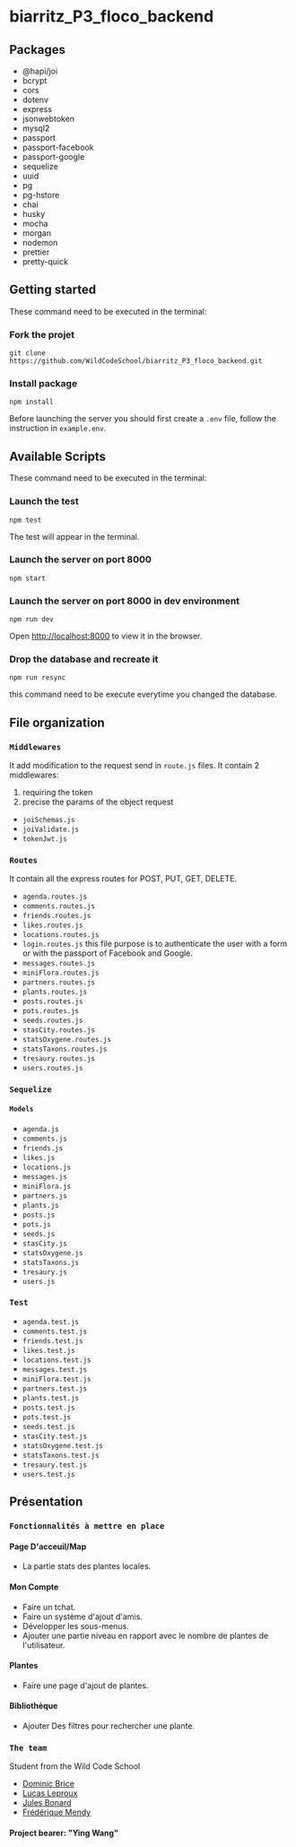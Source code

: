

# biarritz_P3_floco_backend

## Packages

- @hapi/joi
- bcrypt
- cors
- dotenv
- express
- jsonwebtoken
- mysql2
- passport
- passport-facebook
- passport-google
- sequelize
- uuid
- pg
- pg-hstore
- chai
- husky
- mocha
- morgan
- nodemon
- prettier
- pretty-quick

## Getting started

These command need to be executed in the terminal:

### Fork the projet

```
git clone https://github.com/WildCodeSchool/biarritz_P3_floco_backend.git
```

### Install package

```
npm install
```
Before launching the server you should first create a `.env`  file, follow the instruction in `example.env`.

## Available Scripts

These command need to be executed in the terminal:

### Launch the test

```
npm test
```
The test will appear in the terminal.

### Launch the server on port 8000

```
npm start
```
### Launch the server on port 8000 in dev environment

```
npm run dev
```
Open [http://localhost:8000](http://localhost:8000) to view it in the browser.
### Drop the database and recreate it

```
npm run resync
```
this command need to be execute everytime you changed the database.

## File organization

### `Middlewares`
It add modification to the request send in `route.js` files.
It contain 2 middlewares: 
 1. requiring the token
 2. precise the params of the object request
 
- `joiSchemas.js`
- `joiValidate.js`
- `tokenJwt.js`

### `Routes`
It contain all the express routes for POST, PUT, GET, DELETE.
- `agenda.routes.js`
- `comments.routes.js`
- `friends.routes.js`
- `likes.routes.js`
- `locations.routes.js`
- `login.routes.js` this file purpose is to authenticate the user with a form or with the passport of Facebook and Google.
- `messages.routes.js`
- `miniFlora.routes.js`
- `partners.routes.js`
- `plants.routes.js`
- `posts.routes.js`
- `pots.routes.js`
- `seeds.routes.js`
- `stasCity.routes.js`
- `statsOxygene.routes.js`
- `statsTaxons.routes.js`
- `tresaury.routes.js`
- `users.routes.js`

### `Sequelize`

#### `Models`
- `agenda.js`
- `comments.js`
- `friends.js`
- `likes.js`
- `locations.js`
- `messages.js`
- `miniFlora.js`
- `partners.js`
- `plants.js`
- `posts.js`
- `pots.js`
- `seeds.js`
- `stasCity.js`
- `statsOxygene.js`
- `statsTaxons.js`
- `tresaury.js`
- `users.js`
### `Test`
- `agenda.test.js`
- `comments.test.js`
- `friends.test.js`
- `likes.test.js`
- `locations.test.js`
- `messages.test.js`
- `miniFlora.test.js`
- `partners.test.js`
- `plants.test.js`
- `posts.test.js`
- `pots.test.js`
- `seeds.test.js`
- `stasCity.test.js`
- `statsOxygene.test.js`
- `statsTaxons.test.js`
- `tresaury.test.js`
- `users.test.js`

## Présentation

### `Fonctionnalités à mettre en place`

#### Page D'acceuil/Map

- La partie stats des plantes locales.

#### Mon Compte

- Faire un tchat.
- Faire un système d'ajout d'amis.
- Développer les sous-menus.
- Ajouter une partie niveau en rapport avec le nombre de plantes de l'utilisateur.

#### Plantes

- Faire une page d'ajout de plantes.

#### Bibliothèque

- Ajouter Des filtres pour rechercher une plante.

### `The team`

Student from the Wild Code School

- [Dominic Brice](https://github.com/dominicBrice)
- [Lucas Leproux](https://github.com/lucas240)
- [Jules Bonard](https://github.com/julesbonard)
- [Frédérique Mendy](https://github.com/Superdref)

#### Project bearer: "Ying Wang"
